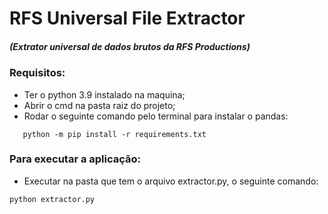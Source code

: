 # RFS Universal File Extractor
 ##### (Extrator universal de dados brutos da RFS Productions)

### Requisitos:
 * Ter o python 3.9 instalado na maquina;
 * Abrir o cmd na pasta raiz do projeto;
 * Rodar o seguinte comando pelo terminal para instalar o pandas:

```
   python -m pip install -r requirements.txt
```

### Para executar a aplicação: 
  * Executar na pasta que tem o arquivo extractor.py, o seguinte comando:

```
python extractor.py
```
